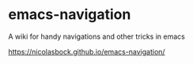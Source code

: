 # emacs-navigation

A wiki for handy navigations and other tricks in emacs

https://nicolasbock.github.io/emacs-navigation/
